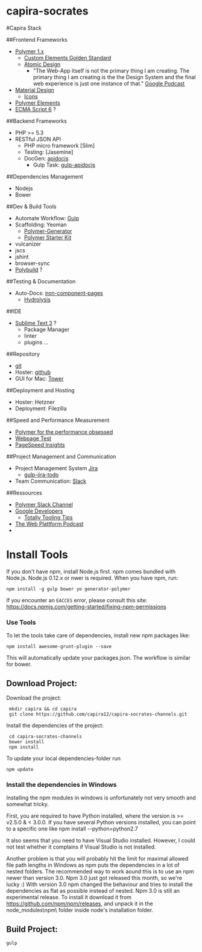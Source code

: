 # capira-socrates

#Capira Stack

##Frontend Frameworks
- [Polymer 1.x](https://www.polymer-project.org/1.0/docs/devguide/feature-overview.html)
    - [Custom Elements Golden Standard](https://github.com/webcomponents/gold-standard/wiki)
    - [Atomic Design](http://patternlab.io/) 
        - "The Web-App itself is not the primary thing I am creating. The primary thing I am creating is the the Design System and the final web experience is just one instance of that." [Google Podcast](https://www.youtube.com/watch?v=7gVOeAdHt0E)
- [Material Design](https://www.google.com/design/spec/material-design/introduction.html)
    - [Icons](https://www.google.com/design/icons/)
- [Polymer Elements](https://elements.polymer-project.org/browse)
- [ECMA Script 6](http://codepen.io/mikkokam/pen/jPMLJN) ?

##Backend Frameworks
- PHP >= 5.3
- RESTful JSON API
    - PHP micro framework [Slim]
    - Testing: [Jasemine]
    - DocGen: [apidocjs](http://apidocjs.com/)
        - Gulp Task: [gulp-apidocjs](https://www.npmjs.com/package/gulp-apidocjs)


##Dependencies Management 
- Nodejs
- Bower

##Dev & Build Tools
- Automate Workflow: [Gulp](http://gulpjs.com/)
- Scaffolding: Yeoman
    - [Polymer-Generator](https://github.com/yeoman/generator-polymer)
    - [Polymer Starter Kit](https://developers.google.com/web/tools/polymer-starter-kit/index?hl=en)
- vulcanizer
- jscs
- jshint
- browser-sync
- [Polybuild](https://github.com/PolymerLabs/polybuild) ?

##Testing & Documentation
- Auto-Docs: [iron-component-pages](https://elements.polymer-project.org/elements/iron-component-page)
    - [Hydrolysis](https://github.com/Polymer/hydrolysis)

##IDE
- [Sublime Text 3](http://www.sublimetext.com/3) ?
    - Package Manager 
    - linter
    - plugins ... 


##Repository 
- [git](https://git-scm.com/)
- Hoster: [github](https://github.com/capira12/capira-socrates-channels)
- GUI for Mac: [Tower](http://www.git-tower.com/)

##Deployment and Hosting
- Hoster: Hetzner 
- Deployment: Filezilla

##Speed and Performance Measurement
- [Polymer for the performance obsessed](https://aerotwist.com/blog/polymer-for-the-performance-obsessed/)
- [Webpage Test](http://www.webpagetest.org/)
- [PageSpeed Insights](https://developers.google.com/speed/pagespeed/insights/)

##Project Management and Communication
- Project Management System [Jira](https://www.atlassian.com/software/jira)
    - [gulp-jira-todo](https://www.npmjs.com/package/gulp-jira-todo)  
- Team Communication: [Slack](https://slack.com/) 


##Ressources
- [Polymer Slack Channel](https://polymer.slack.com/)
- [Google Developers](https://developers.google.com/web/)
    - [Totally Tooling Tips](https://developers.google.com/web/shows/ttt/)
- [The Web Plattform Podcast](https://www.youtube.com/channel/UCjz3j22CyBpy6Qk5SL6UwcQ)
- 






# Install Tools
If you don't have npm, install Node.js first. npm comes bundled with Node.js. Node.js 0.12.x or nwer is required.
When you have npm, run:

```
npm install -g gulp bower yo generator-polymer
```
If you encounter an `EACCES` error, please consult this site: https://docs.npmjs.com/getting-started/fixing-npm-permissions

### Use Tools
To let the tools take care of dependencies, install new npm packages like:
```
npm install awesome-grunt-plugin --save
```
This will automatically update your packages.json.
The workflow is similar for bower.


## Download Project:
Download the project:
```
 mkdir capira && cd capira
 git clone https://github.com/capira12/capira-socrates-channels.git
 ```
 
Install the dependencies of the project:
```
 cd capira-socrates-channels
 bower install
 npm install
 ```
 
 To update your local dependencies-folder run
```
npm update
```
 
### Install the dependencies in Windows
Installing the npm modules in windows is unfortunately not very smooth and somewhat tricky.

First, you are required to have Python installed, where the version is >= v2.5.0 & < 3.0.0.
If you have several Python versions installed, you can point to a specific one like npm install --python=python2.7

It also seems that you need to have Visual Studio installed.
However, I could not test whether it complains if Visual Studio is not installed.

Another problem is that you will probably hit the limit for maximal allowed file path lengths in Windows as npm puts
the dependencies in a lot of nested folders.
The recommended way to work aound this is to use an npm newer than version 3.0. Npm 3.0 just got released this month, so
we're lucky :)
With version 3.0 npm changed the behaviour and tries to install the dependencies as flat as possible instead of nested.
Npm 3.0 is still an experimental release. To install it download it from
https://github.com/npm/npm/releases, and unpack it in the node_modules\npm\ folder inside node's installation folder.


## Build Project:
 ```
 gulp
 ```
